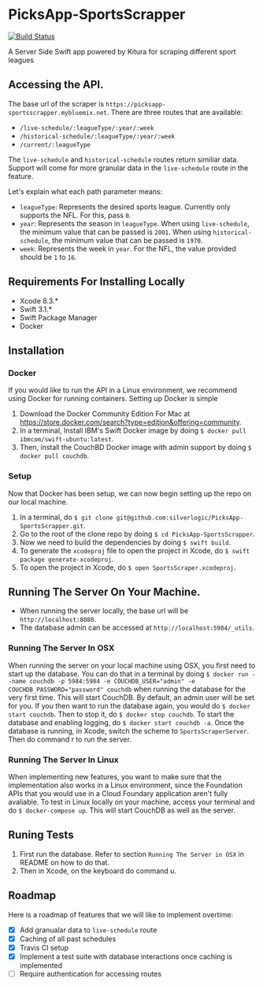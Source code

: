 # PicksApp-SportsScrapper
[![Build Status](https://travis-ci.org/silverlogic/PicksApp-SportsScrapper.svg?branch=master)](https://travis-ci.org/silverlogic/PicksApp-SportsScrapper)

A Server Side Swift app powered by Kitura for scraping different sport leagues

## Accessing the API.
The base url of the scraper is `https://picksapp-sportsscrapper.mybluemix.net`.
There are three routes that are available:

* `/live-schedule/:leagueType/:year/:week`
* `/historical-schedule/:leagueType/:year/:week`
* `/current/:leagueType`

The `live-schedule` and `historical-schedule` routes return similiar data. Support will come for more granular data in the `live-schedule` route in the feature.

Let's explain what each path parameter means:

* `leagueType`: Represents the desired sports league. Currently only supports the NFL. For this, pass `0`.
* `year`: Represents the season in `leagueType`. When using `live-schedule`, the minimum value that can be passed is `2001`. When using `historical-schedule`, the minimum value that can be passed is `1970`.
* `week`: Represents the week in `year`. For the NFL, the value provided should be `1` to `16`.

## Requirements For Installing Locally

* Xcode 8.3.*
* Swift 3.1.*
* Swift Package Manager
* Docker

## Installation

### Docker
If you would like to run the API in a Linux environment, we recommend using Docker for running containers. Setting up Docker is simple

1. Download the Docker Community Edition For Mac at https://store.docker.com/search?type=edition&offering=community.
1. In a terminal, Install IBM's Swift Docker image by doing `$ docker pull ibmcom/swift-ubuntu:latest`.
1. Then, install the CouchBD Docker image with admin support by doing `$ docker pull couchdb`.

### Setup
Now that Docker has been setup, we can now begin setting up the repo on our local machine.

1. In a terminal, do `$ git clone git@github.com:silverlogic/PicksApp-SportsScrapper.git`.
1. Go to the root of the clone repo by doing `$ cd PicksApp-SportsScrapper`.
1. Now we need to build the dependencies by doing `$ swift build`.
1. To generate the `xcodeproj` file to open the project in Xcode, do `$ swift package generate-xcodeproj`.
1. To open the project in Xcode, do `$ open SportsScraper.xcodeproj`.

## Running The Server On Your Machine.

* When running the server locally, the base url will be `http://localhost:8080`.
* The database admin can be accessed at `http://localhost:5984/_utils`.

### Running The Server In OSX
When running the server on your local machine using OSX, you first need to start up the database. You can do that in a terminal by doing `$ docker run --name couchdb -p 5984:5984 -e COUCHDB_USER="admin" -e COUCHDB_PASSWORD="password" couchdb` when running the database for the very first time. This will start CouchDB. By default, an admin user will be set for you. If you then want to run the database again, you would do `$ docker start couchdb`. Then to stop it, do `$ docker stop couchdb`. To start the database and enabling logging, do `$ docker start couchdb -a`. Once the database is running, in Xcode, switch the scheme to `SportsScraperServer`. Then do command r to run the server.

### Running The Server In Linux
When implementing new features, you want to make sure that the implementation also works in a Linux environment, since the Foundation APIs that you would use in a Cloud Foundary application aren't fully avaliable. To test in Linux locally on your machine, access your terminal and do `$ docker-compose up`. This will start CouchDB as well as the server.

## Runing Tests

1. First run the database. Refer to section `Running The Server in OSX` in README on how to do that.
1. Then in Xcode, on the keyboard do command u.

## Roadmap
Here is a roadmap of features that we will like to implement overtime:

- [x] Add granualar data to `live-schedule` route
- [x] Caching of all past schedules
- [x] Travis CI setup
- [x] Implement a test suite with database interactions once caching is implemented
- [ ] Require authentication for accessing routes
